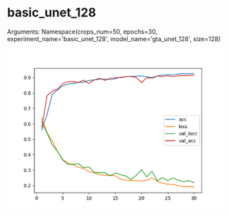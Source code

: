 # basic_unet_128
Arguments: Namespace(crops_num=50, epochs=30, experiment_name='basic_unet_128', model_name='gta_unet_128', size=128)

![plot](plot.png)
